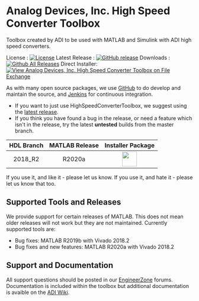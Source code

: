 # Analog Devices, Inc. High Speed Converter Toolbox

Toolbox created by ADI to be used with MATLAB and Simulink with ADI high speed converters.

License : [![License](https://img.shields.io/badge/license-LGPL2-blue.svg)](https://github.com/analogdevicesinc/HighSpeedConverterToolbox/blob/master/LICENSE)
Latest Release : [![GitHub release](https://img.shields.io/github/release/analogdevicesinc/HighSpeedConverterToolbox.svg)](https://github.com/analogdevicesinc/HighSpeedConverterToolbox/releases/latest)
Downloads :  [![Github All Releases](https://img.shields.io/github/downloads/analogdevicesinc/HighSpeedConverterToolbox/total.svg)](https://github.com/analogdevicesinc/HighSpeedConverterToolbox/releases/latest) Direct Installer: [![View Analog Devices, Inc. High Speed Converter Toolbox on File Exchange](https://www.mathworks.com/matlabcentral/images/matlab-file-exchange.svg)](https://www.mathworks.com/matlabcentral/fileexchange/73080-analog-devices-inc-high-speed-converter-toolbox)

As with many open source packages, we use [GitHub](https://github.com/analogdevicesinc/HighSpeedConverterToolbox) to do develop and maintain the source, and [Jenkins](https://jenkins.io/) for continuous integration.
  - If you want to just use HighSpeedConverterToolbox, we suggest using the [latest release](https://github.com/analogdevicesinc/HighSpeedConverterToolbox/releases/latest).
  - If you think you have found a bug in the release, or need a feature which isn't in the release, try the latest **untested** builds from the master branch.

| HDL Branch         | MATLAB Release |  Installer Package  |
|:------------------:|:--------------:|:-------------------:|
| 2018_R2            | R2020a         | <a href="http://swdownloads.analog.com/cse/toolboxes/hsx/master/AnalogDevicesHighSpeedConverterToolbox_v20.1.1.mltbx"><img src="https://upload.wikimedia.org/wikipedia/commons/2/21/Matlab_Logo.png" data-canonical-src="https://upload.wikimedia.org/wikipedia/commons/2/21/Matlab_Logo.png" height="40" /></a>|

If you use it, and like it - please let us know. If you use it, and hate it - please let us know that too.

## Supported Tools and Releases

We provide support for certain releases of MATLAB. This does not mean older releases will not work but they are not maintained. Currently supported tools are:
- Bug fixes: MATLAB R2019b with Vivado 2018.2
- Bug fixes and new features: MATLAB R2020a with Vivado 2018.2

## Support and Documentation

All support questions should be posted in our [EngineerZone](https://ez.analog.com/linux-device-drivers/linux-software-drivers) forums. Documentation is included within the toolbox but additional documentation is avaible on the [ADI Wiki](https://wiki.analog.com/resources/tools-software/hsx-toolbox).


